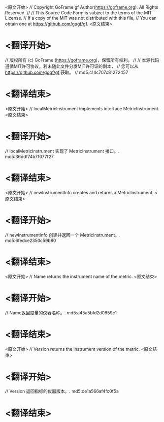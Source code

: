 
<原文开始>
// Copyright GoFrame gf Author(https://goframe.org). All Rights Reserved.
//
// This Source Code Form is subject to the terms of the MIT License.
// If a copy of the MIT was not distributed with this file,
// You can obtain one at https://github.com/gogf/gf.
<原文结束>

# <翻译开始>
// 版权所有 (c) GoFrame (https://goframe.org)，保留所有权利。
//
// 本源代码遵循MIT许可协议。若未随此文件分发MIT许可证的副本，
// 您可以从 https://github.com/gogf/gf 获取。
// md5:c14c707c81272457
# <翻译结束>


<原文开始>
// localMetricInstrument implements interface MetricInstrument.
<原文结束>

# <翻译开始>
// localMetricInstrument 实现了 MetricInstrument 接口。. md5:36ddf74b71077f27
# <翻译结束>


<原文开始>
// newInstrumentInfo creates and returns a MetricInstrument.
<原文结束>

# <翻译开始>
// newInstrumentInfo 创建并返回一个 MetricInstrument。. md5:6fedce2350c59b80
# <翻译结束>


<原文开始>
// Name returns the instrument name of the metric.
<原文结束>

# <翻译开始>
// Name返回度量的仪器名称。. md5:a45a5bfd2d0859c1
# <翻译结束>


<原文开始>
// Version returns the instrument version of the metric.
<原文结束>

# <翻译开始>
// Version 返回指标的仪器版本。. md5:de1a566af4fc0f5a
# <翻译结束>

